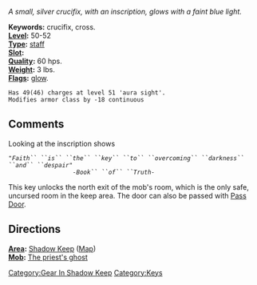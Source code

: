*A small, silver crucifix, with an inscription, glows with a faint blue
light.*

**Keywords:** crucifix, cross.  
**[Level](Object_Level "wikilink"):** 50-52  
**[Type](:Category:Object_Types "wikilink"):**
[staff](:Category:Staff "wikilink")  
**[Slot](Object_Slots "wikilink"):** <held>  
**[Quality](Object_Quality "wikilink"):** 60 hps.  
**[Weight](Object_Weight "wikilink"):** 3 lbs.  
**[Flags](:Category:Object_Flags "wikilink"):**
[glow](Glow_Flag "wikilink").

`Has 49(46) charges at level 51 'aura sight'.`  
`Modifies armor class by -18 continuous`

## Comments

Looking at the inscription shows

*`"Faith`` ``is`` ``the`` ``key`` ``to`` ``overcoming`` ``darkness`` ``and`` ``despair"`*  
`                  `*`-Book`` ``of`` ``Truth-`*

This key unlocks the north exit of the mob's room, which is the only
safe, uncursed room in the keep area. The door can also be passed with
[Pass Door](Pass_Door "wikilink").

## Directions

**[Area](:Category:Areas "wikilink"):** [Shadow
Keep](:Category:Shadow_Keep "wikilink")
([Map](Shadow_Keep_Map "wikilink"))  
**[Mob](:Category:Mobs "wikilink"):** [The priest's
ghost](Priest's_Ghost "wikilink")

[Category:Gear In Shadow Keep](Category:Gear_In_Shadow_Keep "wikilink")
[Category:Keys](Category:Keys "wikilink")
